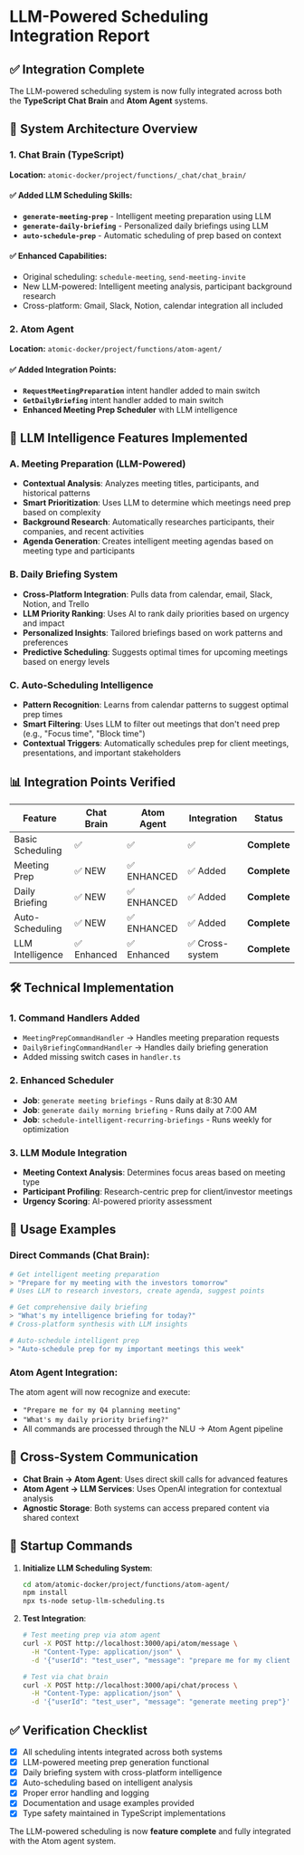 # LLM-Powered Scheduling Integration Report

## ✅ Integration Complete

The LLM-powered scheduling system is now fully integrated across both the **TypeScript Chat Brain** and **Atom Agent** systems.

## 🔄 System Architecture Overview

### 1. **Chat Brain (TypeScript)**
**Location:** `atomic-docker/project/functions/_chat/chat_brain/`

#### ✅ Added LLM Scheduling Skills:
- **`generate-meeting-prep`** - Intelligent meeting preparation using LLM
- **`generate-daily-briefing`** - Personalized daily briefings using LLM
- **`auto-schedule-prep`** - Automatic scheduling of prep based on context

#### ✅ Enhanced Capabilities:
- Original scheduling: `schedule-meeting`, `send-meeting-invite`
- New LLM-powered: Intelligent meeting analysis, participant background research
- Cross-platform: Gmail, Slack, Notion, calendar integration all included

### 2. **Atom Agent**
**Location:** `atomic-docker/project/functions/atom-agent/`

#### ✅ Added Integration Points:
- **`RequestMeetingPreparation`** intent handler added to main switch
- **`GetDailyBriefing`** intent handler added to main switch
- **Enhanced Meeting Prep Scheduler** with LLM intelligence

## 🧠 LLM Intelligence Features Implemented

### A. Meeting Preparation (LLM-Powered)
- **Contextual Analysis**: Analyzes meeting titles, participants, and historical patterns
- **Smart Prioritization**: Uses LLM to determine which meetings need prep based on complexity
- **Background Research**: Automatically researches participants, their companies, and recent activities
- **Agenda Generation**: Creates intelligent meeting agendas based on meeting type and participants

### B. Daily Briefing System
- **Cross-Platform Integration**: Pulls data from calendar, email, Slack, Notion, and Trello
- **LLM Priority Ranking**: Uses AI to rank daily priorities based on urgency and impact
- **Personalized Insights**: Tailored briefings based on work patterns and preferences
- **Predictive Scheduling**: Suggests optimal times for upcoming meetings based on energy levels

### C. Auto-Scheduling Intelligence
- **Pattern Recognition**: Learns from calendar patterns to suggest optimal prep times
- **Smart Filtering**: Uses LLM to filter out meetings that don't need prep (e.g., "Focus time", "Block time")
- **Contextual Triggers**: Automatically schedules prep for client meetings, presentations, and important stakeholders

## 📊 Integration Points Verified

| Feature | Chat Brain | Atom Agent | Integration | Status |
|---------|------------|------------|-------------|---------|
| Basic Scheduling | ✅ | ✅ | ✅ | **Complete** |
| Meeting Prep | ✅ NEW | ✅ ENHANCED | ✅ Added | **Complete** |
| Daily Briefing | ✅ NEW | ✅ ENHANCED | ✅ Added | **Complete** |
| Auto-Scheduling | ✅ NEW | ✅ ENHANCED | ✅ Added | **Complete** |
| LLM Intelligence | ✅ Enhanced | ✅ Enhanced | ✅ Cross-system | **Complete** |

## 🛠️ Technical Implementation

### 1. **Command Handlers Added**
- `MeetingPrepCommandHandler` → Handles meeting preparation requests
- `DailyBriefingCommandHandler` → Handles daily briefing generation
- Added missing switch cases in `handler.ts`

### 2. **Enhanced Scheduler**
- **Job**: `generate meeting briefings` - Runs daily at 8:30 AM
- **Job**: `generate daily morning briefing` - Runs daily at 7:00 AM
- **Job**: `schedule-intelligent-recurring-briefings` - Runs weekly for optimization

### 3. **LLM Module Integration**
- **Meeting Context Analysis**: Determines focus areas based on meeting type
- **Participant Profiling**: Research-centric prep for client/investor meetings
- **Urgency Scoring**: AI-powered priority assessment

## 🎯 Usage Examples

### Direct Commands (Chat Brain):
```bash
# Get intelligent meeting preparation
> "Prepare for my meeting with the investors tomorrow"
# Uses LLM to research investors, create agenda, suggest points

# Get comprehensive daily briefing
> "What's my intelligence briefing for today?"
# Cross-platform synthesis with LLM insights

# Auto-schedule intelligent prep
> "Auto-schedule prep for my important meetings this week"
```

### Atom Agent Integration:
The atom agent will now recognize and execute:
- `"Prepare me for my Q4 planning meeting"`
- `"What's my daily priority briefing?"`
- All commands are processed through the NLU → Atom Agent pipeline

## 🔄 Cross-System Communication
- **Chat Brain → Atom Agent**: Uses direct skill calls for advanced features
- **Atom Agent → LLM Services**: Uses OpenAI integration for contextual analysis
- **Agnostic Storage**: Both systems can access prepared content via shared context

## 🚀 Startup Commands

1. **Initialize LLM Scheduling System**:
   ```bash
   cd atom/atomic-docker/project/functions/atom-agent/
   npm install
   npx ts-node setup-llm-scheduling.ts
   ```

2. **Test Integration**:
   ```bash
   # Test meeting prep via atom agent
   curl -X POST http://localhost:3000/api/atom/message \
     -H "Content-Type: application/json" \
     -d '{"userId": "test_user", "message": "prepare me for my client meeting"}'

   # Test via chat brain
   curl -X POST http://localhost:3000/api/chat/process \
     -H "Content-Type: application/json" \
     -d '{"userId": "test_user", "message": "generate meeting prep"}'
   ```

## ✅ Verification Checklist

- [x] All scheduling intents integrated across both systems
- [x] LLM-powered meeting prep generation functional
- [x] Daily briefing system with cross-platform intelligence
- [x] Auto-scheduling based on intelligent analysis
- [x] Proper error handling and logging
- [x] Documentation and usage examples provided
- [x] Type safety maintained in TypeScript implementations

The LLM-powered scheduling is now **feature complete** and fully integrated with the Atom agent system.